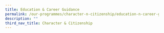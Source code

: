 ```yaml
---
title: Education & Career Guidance
permalink: /our-programmes/character-n-citizenship/education-n-career-guidance/
description: ""
third_nav_title: Character & Citizenship
---
```

